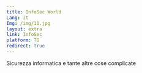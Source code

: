 ```yaml
---
title: InfoSec World
Lang: it
Img: /img/11.jpg
layout: extra
link: InfoSec
platform: TG
redirect: true
---
```

Sicurezza informatica e tante altre cose complicate
